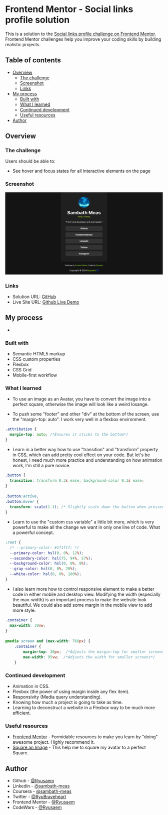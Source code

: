 # Frontend Mentor - Social links profile solution

This is a solution to the [Social links profile challenge on Frontend Mentor](https://www.frontendmentor.io/challenges/social-links-profile-UG32l9m6dQ). Frontend Mentor challenges help you improve your coding skills by building realistic projects.

## Table of contents

- [Overview](#overview)
  - [The challenge](#the-challenge)
  - [Screenshot](#screenshot)
  - [Links](#links)
- [My process](#my-process)
  - [Built with](#built-with)
  - [What I learned](#what-i-learned)
  - [Continued development](#continued-development)
  - [Useful resources](#useful-resources)
- [Author](#author)

## Overview

### The challenge

Users should be able to:

- See hover and focus states for all interactive elements on the page

### Screenshot

![Screenshot Project](/design/screenshot-project-ryusaem.png)

### Links

- Solution URL: [GitHub](https://github.com/Ryusaem/html-social-link-profile)
- Live Site URL: [Github Live Demo](https://ryusaem.github.io/html-social-link-profile/)

## My process

-

### Built with

- Semantic HTML5 markup
- CSS custom properties
- Flexbox
- CSS Grid
- Mobile-first workflow

### What I learned

- To use an image as an Avatar, you have to convert the image into a perfect square, otherwise the image will look like a weird losange.

- To push some "footer" and other "div" at the bottom of the screen, use the "margin-top: auto". I work very well in a flexbox environment.

```css
.attribution {
  margin-top: auto; /*Ensures it sticks to the bottom*/
}
```

- Learn in a better way how to use "transition" and "transform" property in CSS, which can add pretty cool effect on your code. But let's be honest, I need much more practice and understanding on how animation work, I'm still a pure novice.

```css
.button {
  transition: transform 0.3s ease, background-color 0.3s ease;
}

.button:active,
.button:hover {
  transform: scale(1.1); /* Slightly scale down the button when pressed */
}
```

- Learn to use the "custom css variable" a little bit more, which is very powerful to make all the change we want in only one line of code. What a powerful concept.

```css
:root {
  /* --primary-color: #1f1f1f; */
  --primary-color: hsl(0, 0%, 12%);
  --secondary-color: hsl(75, 94%, 57%);
  --background-color: hsl(0, 0%, 8%);
  --gray-color: hsl(0, 0%, 20%);
  --white-color: hsl(0, 0%, 100%);
}
```

- I also learn more how to control responsive element to make a better code in either mobile and desktop view. Modifying the width (especially the max-width) is an important process to make the website look beautiful. We could also add some margin in the mobile view to add more style.

```css
.container {
  max-width: 30vw;
}

@media screen and (max-width: 768px) {
    .container {
        margin-top: 30px;  /*Adjusts the margin-top for smaller screens*/
        max-width: 95vw;  /*Adjusts the width for smaller screens*/
    }
```

### Continued development

- Animation in CSS.
- Flexbox (the power of using margin inside any flex item).
- Responsivity (Media query understanding).
- Knowing how much a project is going to take as time.
- Learning to deconstruct a website in a Flexbox way to be much more efficient.

### Useful resources

- [Frontend Mentor](https://www.frontendmentor.io/challenges/recipe-page-KiTsR8QQKm) - Formidable resources to make you learn by "doing" awesome project. Highly recommend it.
- [Square an Image](https://squareanimage.com/) - This help me to square my avatar to a perfect Square.

## Author

- Github - [@Ryusaem](https://github.com/Ryusaem)
- Linkedin - [@sambath-meas](https://www.linkedin.com/in/sambath-meas)
- Coursera - [@sambath-meas](https://www.coursera.org/learner/sambath-meas)
- Twitter - [@RyuBraveheart](https://twitter.com/RyuBraveheart)
- Frontend Mentor - [@Ryusaem](https://www.frontendmentor.io/profile/Ryusaem)
- CodeWars - [@Ryusaem](https://www.codewars.com/users/Ryusaem)
